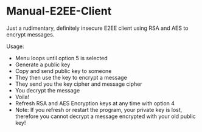 # Manual-E2EE-Client

Just a rudimentary, definitely insecure E2EE client using RSA and AES to encrypt messages.

Usage:
  - Menu loops until option 5 is selected
  - Generate a public key
  - Copy and send public key to someone
  - They then use the key to encrypt a message
  - They send you the key cipher and message cipher
  - You decrypt the message
  - Voila!
  - Refresh RSA and AES Encryption keys at any time with option 4
  - Note: If you refresh or restart the program, your private key is lost, therefore you cannot decrypt a message encrypted with your old   public key!
